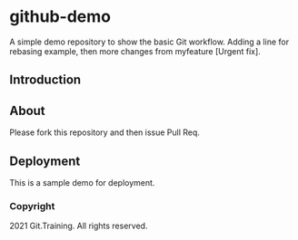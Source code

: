 # github-demo
A simple demo repository to show the basic Git workflow. Adding a line for rebasing example, then more changes from myfeature [Urgent fix].

## Introduction

## About
Please fork this repository and then issue Pull Req.

## Deployment
This is a sample demo for deployment.


### Copyright

2021 Git.Training. All rights reserved.